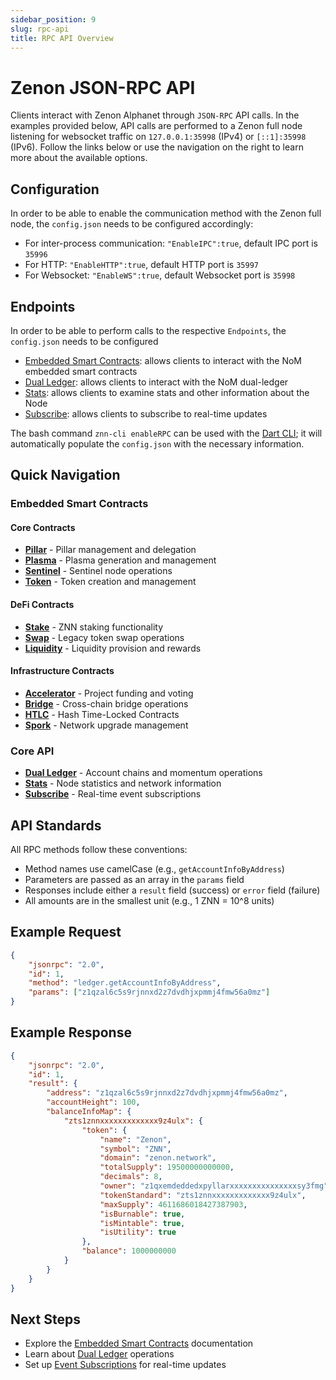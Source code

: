 ```yaml
---
sidebar_position: 9
slug: rpc-api
title: RPC API Overview
---
```


# Zenon JSON-RPC API

Clients interact with Zenon Alphanet through `JSON-RPC` API calls. In the examples provided below, API calls are performed to a Zenon full node listening for websocket traffic on `127.0.0.1:35998` (IPv4) or `[::1]:35998` (IPv6). Follow the links below or use the navigation on the right to learn more about the available options.

## Configuration

In order to be able to enable the communication method with the Zenon full node, the `config.json` needs to be configured accordingly:

* For inter-process communication: `"EnableIPC":true`, default IPC port is `35996`
* For HTTP: `"EnableHTTP":true`, default HTTP port is `35997`
* For Websocket: `"EnableWS":true`, default Websocket port is `35998`

## Endpoints

In order to be able to perform calls to the respective `Endpoints`, the `config.json` needs to be configured

* [Embedded Smart Contracts](./embedded/): allows clients to interact with the NoM embedded smart contracts
* [Dual Ledger](./core/dual-ledger): allows clients to interact with the NoM dual-ledger
* [Stats](./core/stats): allows clients to examine stats and other information about the Node
* [Subscribe](./core/subscribe): allows clients to subscribe to real-time updates

The bash command `znn-cli enableRPC` can be used with the [Dart CLI](/wallet/cli/); it will automatically populate the `config.json` with the necessary information.

## Quick Navigation

### Embedded Smart Contracts

<div className="rpc-nav-grid">

#### Core Contracts
- **[Pillar](./embedded/pillar)** - Pillar management and delegation
- **[Plasma](./embedded/plasma)** - Plasma generation and management
- **[Sentinel](./embedded/sentinel)** - Sentinel node operations
- **[Token](./embedded/token)** - Token creation and management

#### DeFi Contracts
- **[Stake](./embedded/stake)** - ZNN staking functionality
- **[Swap](./embedded/swap)** - Legacy token swap operations
- **[Liquidity](./embedded/liquidity)** - Liquidity provision and rewards

#### Infrastructure Contracts
- **[Accelerator](./embedded/accelerator)** - Project funding and voting
- **[Bridge](./embedded/bridge)** - Cross-chain bridge operations
- **[HTLC](./embedded/htlc)** - Hash Time-Locked Contracts
- **[Spork](./embedded/spork)** - Network upgrade management

</div>

### Core API

- **[Dual Ledger](./core/dual-ledger)** - Account chains and momentum operations
- **[Stats](./core/stats)** - Node statistics and network information
- **[Subscribe](./core/subscribe)** - Real-time event subscriptions

## API Standards

All RPC methods follow these conventions:
- Method names use camelCase (e.g., `getAccountInfoByAddress`)
- Parameters are passed as an array in the `params` field
- Responses include either a `result` field (success) or `error` field (failure)
- All amounts are in the smallest unit (e.g., 1 ZNN = 10^8 units)

## Example Request

```json
{
    "jsonrpc": "2.0",
    "id": 1,
    "method": "ledger.getAccountInfoByAddress",
    "params": ["z1qzal6c5s9rjnnxd2z7dvdhjxpmmj4fmw56a0mz"]
}
```

## Example Response

```json
{
    "jsonrpc": "2.0",
    "id": 1,
    "result": {
        "address": "z1qzal6c5s9rjnnxd2z7dvdhjxpmmj4fmw56a0mz",
        "accountHeight": 100,
        "balanceInfoMap": {
            "zts1znnxxxxxxxxxxxxx9z4ulx": {
                "token": {
                    "name": "Zenon",
                    "symbol": "ZNN",
                    "domain": "zenon.network",
                    "totalSupply": 19500000000000,
                    "decimals": 8,
                    "owner": "z1qxemdeddedxpyllarxxxxxxxxxxxxxxxsy3fmg",
                    "tokenStandard": "zts1znnxxxxxxxxxxxxx9z4ulx",
                    "maxSupply": 4611686018427387903,
                    "isBurnable": true,
                    "isMintable": true,
                    "isUtility": true
                },
                "balance": 1000000000
            }
        }
    }
}
```

## Next Steps

- Explore the [Embedded Smart Contracts](./embedded/) documentation
- Learn about [Dual Ledger](./core/dual-ledger) operations
- Set up [Event Subscriptions](./core/subscribe) for real-time updates